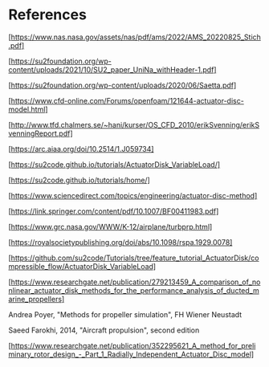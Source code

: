 References
==============================

[https://www.nas.nasa.gov/assets/nas/pdf/ams/2022/AMS_20220825_Stich.pdf]

[https://su2foundation.org/wp-content/uploads/2021/10/SU2_paper_UniNa_withHeader-1.pdf]

[https://su2foundation.org/wp-content/uploads/2020/06/Saetta.pdf]

[https://www.cfd-online.com/Forums/openfoam/121644-actuator-disc-model.html]

[http://www.tfd.chalmers.se/~hani/kurser/OS_CFD_2010/erikSvenning/erikSvenningReport.pdf]

[https://arc.aiaa.org/doi/10.2514/1.J059734]

[https://su2code.github.io/tutorials/ActuatorDisk_VariableLoad/]

[https://su2code.github.io/tutorials/home/]

[https://www.sciencedirect.com/topics/engineering/actuator-disc-method]

[https://link.springer.com/content/pdf/10.1007/BF00411983.pdf]

[https://www.grc.nasa.gov/WWW/K-12/airplane/turbprp.html]

[https://royalsocietypublishing.org/doi/abs/10.1098/rspa.1929.0078]

[https://github.com/su2code/Tutorials/tree/feature_tutorial_ActuatorDisk/compressible_flow/ActuatorDisk_VariableLoad]

[https://www.researchgate.net/publication/279213459_A_comparison_of_nonlinear_actuator_disk_methods_for_the_performance_analysis_of_ducted_marine_propellers]

Andrea Poyer, "Methods for propeller simulation", FH Wiener Neustadt

Saeed Farokhi, 2014, "Aircraft propulsion", second edition

[https://www.researchgate.net/publication/352295621_A_method_for_preliminary_rotor_design_-_Part_1_Radially_Independent_Actuator_Disc_model]
